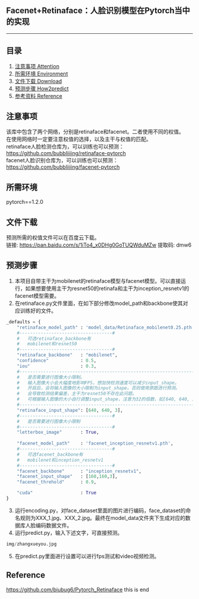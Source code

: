 ## Facenet+Retinaface：人脸识别模型在Pytorch当中的实现
---

## 目录
1. [注意事项 Attention](#注意事项)
2. [所需环境 Environment](#所需环境)
3. [文件下载 Download](#文件下载)
4. [预测步骤 How2predict](#预测步骤)
5. [参考资料 Reference](#Reference)

## 注意事项
该库中包含了两个网络，分别是retinaface和facenet。二者使用不同的权值。    
在使用网络时一定要注意权值的选择，以及主干与权值的匹配。   
retinaface人脸检测仓库为，可以训练也可以预测：https://github.com/bubbliiiing/retinaface-pytorch     
facenet人脸识别仓库为，可以训练也可以预测：https://github.com/bubbliiiing/facenet-pytorch       

## 所需环境
pytorch==1.2.0 

## 文件下载
预测所需的权值文件可以在百度云下载。     
链接: https://pan.baidu.com/s/1iTo4_x0DHg0GoTUQWduMZw 提取码: dmw6     

## 预测步骤
1. 本项目自带主干为mobilenet的retinaface模型与facenet模型。可以直接运行，如果想要使用主干为resnet50的retinafa和主干为inception_resnetv1的facenet模型需要。
2. 在retinaface.py文件里面，在如下部分修改model_path和backbone使其对应训练好的文件。  
```python
_defaults = {
    "retinaface_model_path" : 'model_data/Retinaface_mobilenet0.25.pth',
    #-----------------------------------#
    #   可选retinaface_backbone有
    #   mobilenet和resnet50
    #-----------------------------------#
    "retinaface_backbone"   : "mobilenet",
    "confidence"            : 0.5,
    "iou"                   : 0.3,
    #----------------------------------------------------------------------#
    #   是否需要进行图像大小限制。
    #   输入图像大小会大幅度地影响FPS，想加快检测速度可以减少input_shape。
    #   开启后，会将输入图像的大小限制为input_shape。否则使用原图进行预测。
    #   会导致检测结果偏差，主干为resnet50不存在此问题。
    #   可根据输入图像的大小自行调整input_shape，注意为32的倍数，如[640, 640, 3]
    #----------------------------------------------------------------------#
    "retinaface_input_shape": [640, 640, 3],
    #-----------------------------------#
    #   是否需要进行图像大小限制
    #-----------------------------------#
    "letterbox_image"       : True,
    
    "facenet_model_path"    : 'facenet_inception_resnetv1.pth',
    #-----------------------------------#
    #   可选facenet_backbone有
    #   mobilenet和inception_resnetv1
    #-----------------------------------#
    "facenet_backbone"      : "inception_resnetv1",
    "facenet_input_shape"   : [160,160,3],
    "facenet_threhold"      : 0.9,

    "cuda"                  : True
}
```
3. 运行encoding.py，对face_dataset里面的图片进行编码，face_dataset的命名规则为XXX_1.jpg、XXX_2.jpg。最终在model_data文件夹下生成对应的数据库人脸编码数据文件。
4. 运行predict.py，输入下述文字，可直接预测。
```python
img/zhangxueyou.jpg
```  
5. 在predict.py里面进行设置可以进行fps测试和video视频检测。  


## Reference
https://github.com/biubug6/Pytorch_Retinaface
this is end

